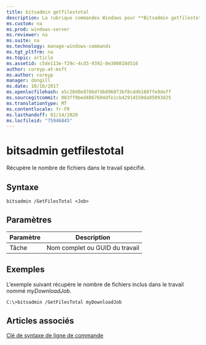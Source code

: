 ```yaml
---
title: bitsadmin getfilestotal
description: La rubrique commandes Windows pour **Bitsadmin getfilestotal** -récupère le nombre de fichiers dans le travail spécifié.
ms.custom: na
ms.prod: windows-server
ms.reviewer: na
ms.suite: na
ms.technology: manage-windows-commands
ms.tgt_pltfrm: na
ms.topic: article
ms.assetid: c5de113e-f29c-4cd3-9392-0e300018d516
author: coreyp-at-msft
ms.author: coreyp
manager: dongill
ms.date: 10/16/2017
ms.openlocfilehash: e5c28d8e970bd7db896073bf8cddb168ffe9deff
ms.sourcegitcommit: 083ff9bed4867604dfe1cb42914550da05093d25
ms.translationtype: MT
ms.contentlocale: fr-FR
ms.lasthandoff: 01/14/2020
ms.locfileid: "75946845"
---
```

# <a name="bitsadmin-getfilestotal"></a>bitsadmin getfilestotal



Récupère le nombre de fichiers dans le travail spécifié.

## <a name="syntax"></a>Syntaxe

```
bitsadmin /GetFilesTotal <Job>
```

## <a name="parameters"></a>Paramètres

|Paramètre|Description|
|---------|-----------|
|Tâche|Nom complet ou GUID du travail|

## <a name="BKMK_examples"></a>Exemples

L’exemple suivant récupère le nombre de fichiers inclus dans le travail nommé *myDownloadJob*.
```
C:\>bitsadmin /GetFilesTotal myDownloadJob
```

## <a name="see-also"></a>Articles associés

[Clé de syntaxe de ligne de commande](command-line-syntax-key.md)
